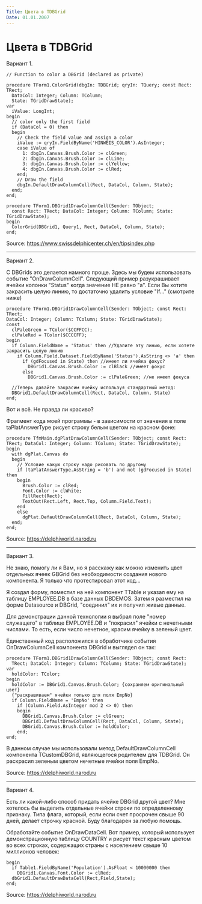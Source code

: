 ```yaml
---
Title: Цвета в TDBGrid
Date: 01.01.2007
---
```



Цвета в TDBGrid
===============

Вариант 1.

    // Function to color a DBGrid (declared as private)
     
    procedure TForm1.ColorGrid(dbgIn: TDBGrid; qryIn: TQuery; const Rect: TRect;
      DataCol: Integer; Column: TColumn;
      State: TGridDrawState);
    var 
      iValue: LongInt;
    begin
      // color only the first field
      if (DataCol = 0) then
      begin
        // Check the field value and assign a color
        iValue := qryIn.FieldByName('HINWEIS_COLOR').AsInteger;
        case iValue of
          1: dbgIn.Canvas.Brush.Color := clGreen;
          2: dbgIn.Canvas.Brush.Color := clLime;
          3: dbgIn.Canvas.Brush.Color := clYellow;
          4: dbgIn.Canvas.Brush.Color := clRed;
        end;
        // Draw the field
        dbgIn.DefaultDrawColumnCell(Rect, DataCol, Column, State);
      end;
    end;
     
    procedure TForm1.DBGrid1DrawColumnCell(Sender: TObject;
      const Rect: TRect; DataCol: Integer; Column: TColumn; State: TGridDrawState);
    begin
      ColorGrid(DBGrid1, Query1, Rect, DataCol, Column, State);
    end;

Source: <https://www.swissdelphicenter.ch/en/tipsindex.php>

------------------------------------------------------------------------

Вариант 2.

С DBGrids это делается намного проще. Здесь мы будем использовать
событие "OnDrawColumnCell". Следующий пример разукрашивает ячейки
колонки "Status" когда значение НЕ равно "a". Если Вы хотите
закрасить целую линию, то достаточно удалить условие "If..."
(смотрите ниже)

    procedure TForm1.DBGrid1DrawColumnCell(Sender: TObject; const Rect: TRect;
    DataCol: Integer; Column: TColumn; State: TGridDrawState);
    const
      clPaleGreen = TColor($CCFFCC);
      clPaleRed = TColor($CCCCFF);
    begin
      if Column.FieldName = 'Status' then //Удалите эту линию, если хотете закрасить целую линию
        if Column.Field.Dataset.FieldByName('Status').AsString <> 'a' then
          if (gdFocused in State) then //имеет ли ячейка фокус?
            DBGrid1.Сanvas.Brush.Color := clBlack //имеет фокус
          else
            DBGrid1.Сanvas.Brush.Color := clPaleGreen; //не имеет фокуса
     
      //Теперь давайте закрасим ячейку используя стандартный метод:
      DBGrid1.DefaultDrawColumnCell(Rect, DataCol, Column, State)
    end;

Вот и всё. Не правда ли красиво?

Фрагмент кода моей программы - в зависимости от значения в поле
taPlatAnswerType рисует строку белым цветом на красном фоне:

    procedure TfmMain.dgPlatDrawColumnCell(Sender: TObject; const Rect:
    TRect; DataCol: Integer; Column: TColumn; State: TGridDrawState);
    begin
      with dgPlat.Canvas do
      begin
        // Условие какую строку надо рисовать по другому
        if (taPlatAnswerType.AsString = 'b') and not (gdFocused in State) then
        begin
          Brush.Color := clRed;
          Font.Color := clWhite;
          FillRect(Rect);
          TextOut(Rect.Left, Rect.Top, Column.Field.Text);
        end
        else
          dgPlat.DefaultDrawColumnCell(Rect, DataCol, Column, State);
      end;
    end;

Source: <https://delphiworld.narod.ru>

------------------------------------------------------------------------

Вариант 3.

Не знаю, помогу ли я Вам, но я расскажу как можно изменить цвет
отдельных ячеек GBGrid без необходимости создания нового компонента. Я
только что протестировал этот код...

Я создал форму, поместил на ней компонент TTable и указал ему на таблицу
EMPLOYEE.DB в базе данных DBDEMOS. Затем я разместил на форме Datasource
и DBGrid, "соединил" их и получил живые данные.

Для демонстрации данной технологии я выбрал поле "номер служащего" в
таблице EMPLOYEE.DB и "покрасил" ячейки с нечетными числами. То есть,
если число нечетное, красим ячейку в зеленый цвет.

Единственный код расположился в обработчике события OnDrawColumnCell
компонента DBGrid и выглядел он так:

    procedure TForm1.DBGrid1DrawColumnCell(Sender: TObject; const Rect:
      TRect; DataCol: Integer; Column: TColumn; State: TGridDrawState);
    var
      holdColor: TColor;
    begin
      holdColor := DBGrid1.Canvas.Brush.Color; {сохраняем оригинальный цвет}
      {"раскрашиваем" ячейки только для поля EmpNo}
      if Column.FieldName = 'EmpNo' then
        if (Column.Field.AsInteger mod 2 <> 0) then
        begin
          DBGrid1.Canvas.Brush.Color := clGreen;
          DBGrid1.DefaultDrawColumnCell(Rect, DataCol, Column, State);
          DBGrid1.Canvas.Brush.Color := holdColor;
        end;
    end;

В данном случае мы использовали метод DefaultDrawColumnCell компонента
TCustomDBGrid, являющегося родителем для TDBGrid. Он раскрасил зеленым
цветом нечетные ячейки поля EmpNo.

Source: <https://delphiworld.narod.ru>

------------------------------------------------------------------------

Вариант 4.

Есть ли какой-либо способ придать ячейке DBGrid другой цвет? Мне
хотелось бы выделить отдельные ячейки строки по определенному признаку.
Типа флага, который, если если счет просрочен свыше 90 дней, делает
строчку красной. Буду благодарен за любую помощь.

Обработайте событие OnDrawDataCell. Вот пример, который использует
демонстрационную таблицу COUNTRY и рисует текст красным цветом во всех
строках, содержащих страны с населением свыше 10 миллионов человек:

    begin
      if Table1.FieldByName('Population').AsFloat < 10000000 then
        DBGrid1.Canvas.Font.Color := clRed;
      dbGrid1.DefaultDrawDataCell(Rect,Field,State);
    end;

Source: <https://delphiworld.narod.ru>
